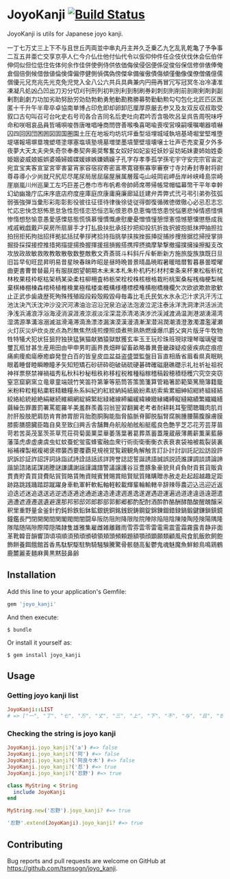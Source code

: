 # JoyoKanji [![Build Status](https://travis-ci.org/tsmsogn/joyo_kanji.svg?branch=master)](https://travis-ci.org/tsmsogn/joyo_kanji)

JoyoKanji is utils for Japanese joyo kanji.

一丁七万丈三上下不与且世丘丙両並中串丸丹主丼久乏乗乙九乞乱乳乾亀了予争事二互五井亜亡交享京亭人仁今介仏仕他付仙代令以仮仰仲件任企伎伏伐休会伝伯伴伸伺似但位低住佐体何余作佳併使例侍供依価侮侯侵侶便係促俊俗保信修俳俵俸俺倉個倍倒候借倣値倫倹偉偏停健側偵偶偽傍傑傘備催傲債傷傾僅働像僕僚僧儀億儒償優元兄充兆先光克免児党入全八公六共兵具典兼内円冊再冒冗写冠冥冬冶冷凄准凍凝凡処凶凸凹出刀刃分切刈刊刑列初判別利到制刷券刹刺刻則削前剖剛剣剤剥副剰割創劇力功加劣助努励労効劾勃勅勇勉動勘務勝募勢勤勧勲勾匂包化北匠匹区医匿十千升午半卑卒卓協南単博占印危即却卵卸厄厘厚原厳去参又及友双反収叔取受叙口古句叫召可台叱史右号司各合吉同名后吏吐向君吟否含吸吹呂呈呉告周呪味呼命和咲咽哀品員哲哺唄唆唇唐唯唱唾商問啓善喉喚喜喝喩喪喫営嗅嗣嘆嘱嘲器噴嚇囚四回因団困囲図固国圏園土圧在地坂均坊坑坪垂型垣埋城域執培基埼堀堂堅堆堕堤堪報場塀塁塊塑塔塗塚塞塩填塾境墓増墜墨墳墾壁壇壊壌士壮声壱売変夏夕外多夜夢大天太夫央失奇奈奉奏契奔奥奨奪奮女奴好如妃妄妊妖妙妥妨妬妹妻姉始姓委姫姻姿威娘娠娯婆婚婦婿媒媛嫁嫉嫌嫡嬢子孔字存孝季孤学孫宅宇守安完宗官宙定宛宜宝実客宣室宮宰害宴宵家容宿寂寄密富寒寛寝察寡寧審寮寸寺対寿封専射将尉尊尋導小少尚就尺尻尼尽尾尿局居屈届屋展属層履屯山岐岡岩岬岳岸峠峡峰島崇崎崖崩嵐川州巡巣工左巧巨差己巻巾市布帆希帝帥師席帯帰帳常帽幅幕幣干平年幸幹幻幼幽幾庁広床序底店府度座庫庭庶康庸廃廉廊延廷建弁弄弊式弐弓弔引弟弥弦弧弱張強弾当彙形彩彫彰影役彼往征径待律後徐徒従得御復循微徳徴徹心必忌忍志忘忙応忠快念怒怖思怠急性怨怪恋恐恒恣恥恨恩恭息恵悔悟悠患悦悩悪悲悼情惑惜惧惨惰想愁愉意愚愛感慄慈態慌慎慕慢慣慨慮慰慶憂憎憤憧憩憬憲憶憾懇懐懲懸成我戒戚戦戯戴戸戻房所扇扉手才打払扱扶批承技抄把抑投抗折抜択披抱抵抹押抽担拉拍拐拒拓拘拙招拝拠拡括拭拳拶拷拾持指挑挙挟挨挫振挿捉捕捗捜捨据捻掃授掌排掘掛採探接控推措掲描提揚換握揮援揺損搬搭携搾摂摘摩摯撃撤撮撲擁操擦擬支改攻放政故敏救敗教敢散敬数整敵敷文斉斎斑斗料斜斤斥斬断新方施旅旋族旗既日旦旧旨早旬旺昆昇明易昔星映春昧昨昭是昼時晩普景晴晶暁暇暑暖暗暦暫暮暴曇曖曜曲更書曹曽替最月有服朕朗望朝期木未末本札朱朴机朽杉材村束条来杯東松板析枕林枚果枝枠枢枯架柄某染柔柱柳柵査柿栃栄栓校株核根格栽桁桃案桑桜桟梅梗梨械棄棋棒棚棟森棺椅植椎検業極楷楼楽概構様槽標模権横樹橋機欄欠次欧欲欺款歌歓止正武歩歯歳歴死殉殊残殖殴段殺殻殿毀母毎毒比毛氏民気水氷永氾汁求汎汗汚江池汰決汽沃沈沖沙没沢河沸油治沼沿況泉泊泌法泡波泣泥注泰泳洋洗洞津洪活派流浄浅浜浦浪浮浴海浸消涙涯液涼淑淡淫深混添清渇済渉渋渓減渡渦温測港湖湧湯湾湿満源準溝溶溺滅滋滑滝滞滴漁漂漆漏演漠漢漫漬漸潔潜潟潤潮潰澄激濁濃濫濯瀬火灯灰災炉炊炎炭点為烈無焦然焼煎煙照煩煮熊熟熱燃燥爆爪爵父爽片版牙牛牧物牲特犠犬犯状狂狙狩独狭猛猟猫献猶猿獄獣獲玄率玉王玩珍珠班現球理琴瑠璃璧環璽瓦瓶甘甚生産用田由甲申男町画界畏畑畔留畜畝略番異畳畿疎疑疫疲疾病症痕痘痛痢痩痴瘍療癒癖発登白百的皆皇皮皿盆益盗盛盟監盤目盲直相盾省眉看県真眠眺眼着睡督睦瞬瞭瞳矛矢知短矯石砂研砕砲破硝硫硬碁碑確磁磨礁礎示礼社祈祉祖祝神祥票祭禁禅禍福秀私秋科秒秘租秩称移程税稚種稲稼稽稿穀穂積穏穫穴究空突窃窒窓窟窮窯立竜章童端競竹笑笛符第筆等筋筒答策箇箋算管箱箸節範築篤簡簿籍籠米粉粋粒粗粘粛粧精糖糧糸系糾紀約紅紋納純紙級紛素紡索紫累細紳紹紺終組経結絞絡給統絵絶絹継続維綱網綻綿緊総緑緒線締編緩緯練緻縁縄縛縦縫縮績繁繊織繕繭繰缶罪置罰署罵罷羅羊美羞群羨義羽翁翌習翻翼老考者耐耕耗耳聖聞聴職肉肌肖肘肝股肢肥肩肪肯育肺胃胆背胎胞胴胸能脂脅脇脈脊脚脱脳腎腐腕腫腰腸腹腺膚膜膝膨膳臆臓臣臨自臭至致臼興舌舎舗舞舟航般舶舷船艇艦良色艶芋芝芯花芳芸芽苗苛若苦英茂茎茨茶草荒荘荷菊菌菓菜華萎落葉著葛葬蒸蓄蓋蔑蔵蔽薄薦薪薫薬藍藤藩藻虎虐虚虜虞虫虹蚊蚕蛇蛍蛮蜂蜜融血衆行術街衛衝衡衣表衰衷袋袖被裁裂装裏裕補裸製裾複褐褒襟襲西要覆覇見規視覚覧親観角解触言訂訃計討訓託記訟訪設許訳訴診証詐詔評詞詠詣試詩詮詰話該詳誇誉誌認誓誕誘語誠誤説読誰課調談請論諦諧諭諮諸諾謀謁謄謎謙講謝謡謹識譜警議譲護谷豆豊豚象豪貌貝貞負財貢貧貨販貪貫責貯貴買貸費貼貿賀賂賃賄資賊賓賛賜賞賠賢賦質賭購贈赤赦走赴起超越趣足距跡路跳践踊踏踪蹴躍身車軌軍軒軟転軸軽較載輝輩輪輸轄辛辞辣辱農辺込迅迎近返迫迭述迷追退送逃逆透逐逓途通逝速造連逮週進逸遂遅遇遊運遍過道達違遜遠遡遣適遭遮遵遷選遺避還那邦邪邸郊郎郡部郭郵郷都酌配酎酒酔酢酪酬酵酷酸醒醜醸采釈里重野量金釜針釣鈍鈴鉄鉛鉢鉱銀銃銅銘銭鋭鋳鋼錠錦錬錮錯録鍋鍛鍵鎌鎖鎮鏡鐘鑑長門閉開閑間関閣閥閲闇闘阜阪防阻附降限陛院陣除陥陪陰陳陵陶陸険陽隅隆隊階随隔隙際障隠隣隷隻雄雅集雇雌雑離難雨雪雰雲零雷電需震霊霜霧露青静非面革靴韓音韻響頂頃項順須預頑頒頓領頬頭頻頼題額顎顔顕願類顧風飛食飢飯飲飼飽飾餅養餌餓館首香馬駄駅駆駐駒騎騒験騰驚骨骸髄高髪鬱鬼魂魅魔魚鮮鯨鳥鳴鶏鶴鹿麓麗麦麺麻黄黒黙鼓鼻齢

## Installation

Add this line to your application's Gemfile:

```ruby
gem 'joyo_kanji'
```

And then execute:

    $ bundle

Or install it yourself as:

    $ gem install joyo_kanji

## Usage

### Getting joyo kanji list

```ruby
JoyoKanji::LIST
# => ["一", "丁", "七", "万", "丈", "三", "上", "下", "不", "与", "且", "世", "丘", "丙", "両", "並", "中", "串", "丸", "丹", "主", "丼", "久", "乏", "乗", "乙", "九", "乞", "乱", "乳", "乾", "亀", "了", "予", "争", "事", "二", "互", "五", "井", "亜", "亡", "交", "享", "京", "亭", "人", "仁", "今", "介", "仏", "仕", "他", "付", "仙", "代", "令", "以", "仮", "仰", "仲", "件", "任", "企", "伎", "伏", "伐", "休", "会", "伝", "伯", "伴", "伸", "伺", "似", "但", "位", "低", "住", "佐", "体", "何", "余", "作", "佳", "併", "使", "例", "侍", "供", "依", "価", "侮", "侯", "侵", "侶", "便", "係", "促", "俊", "俗", "保", "信", "修", "俳", "俵", "俸", "俺", "倉", "個", "倍", "倒", "候", "借", "倣", "値", "倫", "倹", "偉", "偏", "停", "健", "側", "偵", "偶", "偽", "傍", "傑", "傘", "備", "催", "傲", "債", "傷", "傾", "僅", "働", "像", "僕", "僚", "僧", "儀", "億", "儒", "償", "優", "元", "兄", "充", "兆", "先", "光", "克", "免", "児", "党", "入", "全", "八", "公", "六", "共", "兵", "具", "典", "兼", "内", "円", "冊", "再", "冒", "冗", "写", "冠", "冥", "冬", "冶", "冷", "凄", "准", "凍", "凝", "凡", "処", "凶", "凸", "凹", "出", "刀", "刃", "分", "切", "刈", "刊", "刑", "列", "初", "判", "別", "利", "到", "制", "刷", "券", "刹", "刺", "刻", "則", "削", "前", "剖", "剛", "剣", "剤", "剥", "副", "剰", "割", "創", "劇", "力", "功", "加", "劣", "助", "努", "励", "労", "効", "劾", "勃", "勅", "勇", "勉", "動", "勘", "務", "勝", "募", "勢", "勤", "勧", "勲", "勾", "匂", "包", "化", "北", "匠", "匹", "区", "医", "匿", "十", "千", "升", "午", "半", "卑", "卒", "卓", "協", "南", "単", "博", "占", "印", "危", "即", "却", "卵", "卸", "厄", "厘", "厚", "原", "厳", "去", "参", "又", "及", "友", "双", "反", "収", "叔", "取", "受", "叙", "口", "古", "句", "叫", "召", "可", "台", "叱", "史", "右", "号", "司", "各", "合", "吉", "同", "名", "后", "吏", "吐", "向", "君", "吟", "否", "含", "吸", "吹", "呂", "呈", "呉", "告", "周", "呪", "味", "呼", "命", "和", "咲", "咽", "哀", "品", "員", "哲", "哺", "唄", "唆", "唇", "唐", "唯", "唱", "唾", "商", "問", "啓", "善", "喉", "喚", "喜", "喝", "喩", "喪", "喫", "営", "嗅", "嗣", "嘆", "嘱", "嘲", "器", "噴", "嚇", "囚", "四", "回", "因", "団", "困", "囲", "図", "固", "国", "圏", "園", "土", "圧", "在", "地", "坂", "均", "坊", "坑", "坪", "垂", "型", "垣", "埋", "城", "域", "執", "培", "基", "埼", "堀", "堂", "堅", "堆", "堕", "堤", "堪", "報", "場", "塀", "塁", "塊", "塑", "塔", "塗", "塚", "塞", "塩", "填", "塾", "境", "墓", "増", "墜", "墨", "墳", "墾", "壁", "壇", "壊", "壌", "士", "壮", "声", "壱", "売", "変", "夏", "夕", "外", "多", "夜", "夢", "大", "天", "太", "夫", "央", "失", "奇", "奈", "奉", "奏", "契", "奔", "奥", "奨", "奪", "奮", "女", "奴", "好", "如", "妃", "妄", "妊", "妖", "妙", "妥", "妨", "妬", "妹", "妻", "姉", "始", "姓", "委", "姫", "姻", "姿", "威", "娘", "娠", "娯", "婆", "婚", "婦", "婿", "媒", "媛", "嫁", "嫉", "嫌", "嫡", "嬢", "子", "孔", "字", "存", "孝", "季", "孤", "学", "孫", "宅", "宇", "守", "安", "完", "宗", "官", "宙", "定", "宛", "宜", "宝", "実", "客", "宣", "室", "宮", "宰", "害", "宴", "宵", "家", "容", "宿", "寂", "寄", "密", "富", "寒", "寛", "寝", "察", "寡", "寧", "審", "寮", "寸", "寺", "対", "寿", "封", "専", "射", "将", "尉", "尊", "尋", "導", "小", "少", "尚", "就", "尺", "尻", "尼", "尽", "尾", "尿", "局", "居", "屈", "届", "屋", "展", "属", "層", "履", "屯", "山", "岐", "岡", "岩", "岬", "岳", "岸", "峠", "峡", "峰", "島", "崇", "崎", "崖", "崩", "嵐", "川", "州", "巡", "巣", "工", "左", "巧", "巨", "差", "己", "巻", "巾", "市", "布", "帆", "希", "帝", "帥", "師", "席", "帯", "帰", "帳", "常", "帽", "幅", "幕", "幣", "干", "平", "年", "幸", "幹", "幻", "幼", "幽", "幾", "庁", "広", "床", "序", "底", "店", "府", "度", "座", "庫", "庭", "庶", "康", "庸", "廃", "廉", "廊", "延", "廷", "建", "弁", "弄", "弊", "式", "弐", "弓", "弔", "引", "弟", "弥", "弦", "弧", "弱", "張", "強", "弾", "当", "彙", "形", "彩", "彫", "彰", "影", "役", "彼", "往", "征", "径", "待", "律", "後", "徐", "徒", "従", "得", "御", "復", "循", "微", "徳", "徴", "徹", "心", "必", "忌", "忍", "志", "忘", "忙", "応", "忠", "快", "念", "怒", "怖", "思", "怠", "急", "性", "怨", "怪", "恋", "恐", "恒", "恣", "恥", "恨", "恩", "恭", "息", "恵", "悔", "悟", "悠", "患", "悦", "悩", "悪", "悲", "悼", "情", "惑", "惜", "惧", "惨", "惰", "想", "愁", "愉", "意", "愚", "愛", "感", "慄", "慈", "態", "慌", "慎", "慕", "慢", "慣", "慨", "慮", "慰", "慶", "憂", "憎", "憤", "憧", "憩", "憬", "憲", "憶", "憾", "懇", "懐", "懲", "懸", "成", "我", "戒", "戚", "戦", "戯", "戴", "戸", "戻", "房", "所", "扇", "扉", "手", "才", "打", "払", "扱", "扶", "批", "承", "技", "抄", "把", "抑", "投", "抗", "折", "抜", "択", "披", "抱", "抵", "抹", "押", "抽", "担", "拉", "拍", "拐", "拒", "拓", "拘", "拙", "招", "拝", "拠", "拡", "括", "拭", "拳", "拶", "拷", "拾", "持", "指", "挑", "挙", "挟", "挨", "挫", "振", "挿", "捉", "捕", "捗", "捜", "捨", "据", "捻", "掃", "授", "掌", "排", "掘", "掛", "採", "探", "接", "控", "推", "措", "掲", "描", "提", "揚", "換", "握", "揮", "援", "揺", "損", "搬", "搭", "携", "搾", "摂", "摘", "摩", "摯", "撃", "撤", "撮", "撲", "擁", "操", "擦", "擬", "支", "改", "攻", "放", "政", "故", "敏", "救", "敗", "教", "敢", "散", "敬", "数", "整", "敵", "敷", "文", "斉", "斎", "斑", "斗", "料", "斜", "斤", "斥", "斬", "断", "新", "方", "施", "旅", "旋", "族", "旗", "既", "日", "旦", "旧", "旨", "早", "旬", "旺", "昆", "昇", "明", "易", "昔", "星", "映", "春", "昧", "昨", "昭", "是", "昼", "時", "晩", "普", "景", "晴", "晶", "暁", "暇", "暑", "暖", "暗", "暦", "暫", "暮", "暴", "曇", "曖", "曜", "曲", "更", "書", "曹", "曽", "替", "最", "月", "有", "服", "朕", "朗", "望", "朝", "期", "木", "未", "末", "本", "札", "朱", "朴", "机", "朽", "杉", "材", "村", "束", "条", "来", "杯", "東", "松", "板", "析", "枕", "林", "枚", "果", "枝", "枠", "枢", "枯", "架", "柄", "某", "染", "柔", "柱", "柳", "柵", "査", "柿", "栃", "栄", "栓", "校", "株", "核", "根", "格", "栽", "桁", "桃", "案", "桑", "桜", "桟", "梅", "梗", "梨", "械", "棄", "棋", "棒", "棚", "棟", "森", "棺", "椅", "植", "椎", "検", "業", "極", "楷", "楼", "楽", "概", "構", "様", "槽", "標", "模", "権", "横", "樹", "橋", "機", "欄", "欠", "次", "欧", "欲", "欺", "款", "歌", "歓", "止", "正", "武", "歩", "歯", "歳", "歴", "死", "殉", "殊", "残", "殖", "殴", "段", "殺", "殻", "殿", "毀", "母", "毎", "毒", "比", "毛", "氏", "民", "気", "水", "氷", "永", "氾", "汁", "求", "汎", "汗", "汚", "江", "池", "汰", "決", "汽", "沃", "沈", "沖", "沙", "没", "沢", "河", "沸", "油", "治", "沼", "沿", "況", "泉", "泊", "泌", "法", "泡", "波", "泣", "泥", "注", "泰", "泳", "洋", "洗", "洞", "津", "洪", "活", "派", "流", "浄", "浅", "浜", "浦", "浪", "浮", "浴", "海", "浸", "消", "涙", "涯", "液", "涼", "淑", "淡", "淫", "深", "混", "添", "清", "渇", "済", "渉", "渋", "渓", "減", "渡", "渦", "温", "測", "港", "湖", "湧", "湯", "湾", "湿", "満", "源", "準", "溝", "溶", "溺", "滅", "滋", "滑", "滝", "滞", "滴", "漁", "漂", "漆", "漏", "演", "漠", "漢", "漫", "漬", "漸", "潔", "潜", "潟", "潤", "潮", "潰", "澄", "激", "濁", "濃", "濫", "濯", "瀬", "火", "灯", "灰", "災", "炉", "炊", "炎", "炭", "点", "為", "烈", "無", "焦", "然", "焼", "煎", "煙", "照", "煩", "煮", "熊", "熟", "熱", "燃", "燥", "爆", "爪", "爵", "父", "爽", "片", "版", "牙", "牛", "牧", "物", "牲", "特", "犠", "犬", "犯", "状", "狂", "狙", "狩", "独", "狭", "猛", "猟", "猫", "献", "猶", "猿", "獄", "獣", "獲", "玄", "率", "玉", "王", "玩", "珍", "珠", "班", "現", "球", "理", "琴", "瑠", "璃", "璧", "環", "璽", "瓦", "瓶", "甘", "甚", "生", "産", "用", "田", "由", "甲", "申", "男", "町", "画", "界", "畏", "畑", "畔", "留", "畜", "畝", "略", "番", "異", "畳", "畿", "疎", "疑", "疫", "疲", "疾", "病", "症", "痕", "痘", "痛", "痢", "痩", "痴", "瘍", "療", "癒", "癖", "発", "登", "白", "百", "的", "皆", "皇", "皮", "皿", "盆", "益", "盗", "盛", "盟", "監", "盤", "目", "盲", "直", "相", "盾", "省", "眉", "看", "県", "真", "眠", "眺", "眼", "着", "睡", "督", "睦", "瞬", "瞭", "瞳", "矛", "矢", "知", "短", "矯", "石", "砂", "研", "砕", "砲", "破", "硝", "硫", "硬", "碁", "碑", "確", "磁", "磨", "礁", "礎", "示", "礼", "社", "祈", "祉", "祖", "祝", "神", "祥", "票", "祭", "禁", "禅", "禍", "福", "秀", "私", "秋", "科", "秒", "秘", "租", "秩", "称", "移", "程", "税", "稚", "種", "稲", "稼", "稽", "稿", "穀", "穂", "積", "穏", "穫", "穴", "究", "空", "突", "窃", "窒", "窓", "窟", "窮", "窯", "立", "竜", "章", "童", "端", "競", "竹", "笑", "笛", "符", "第", "筆", "等", "筋", "筒", "答", "策", "箇", "箋", "算", "管", "箱", "箸", "節", "範", "築", "篤", "簡", "簿", "籍", "籠", "米", "粉", "粋", "粒", "粗", "粘", "粛", "粧", "精", "糖", "糧", "糸", "系", "糾", "紀", "約", "紅", "紋", "納", "純", "紙", "級", "紛", "素", "紡", "索", "紫", "累", "細", "紳", "紹", "紺", "終", "組", "経", "結", "絞", "絡", "給", "統", "絵", "絶", "絹", "継", "続", "維", "綱", "網", "綻", "綿", "緊", "総", "緑", "緒", "線", "締", "編", "緩", "緯", "練", "緻", "縁", "縄", "縛", "縦", "縫", "縮", "績", "繁", "繊", "織", "繕", "繭", "繰", "缶", "罪", "置", "罰", "署", "罵", "罷", "羅", "羊", "美", "羞", "群", "羨", "義", "羽", "翁", "翌", "習", "翻", "翼", "老", "考", "者", "耐", "耕", "耗", "耳", "聖", "聞", "聴", "職", "肉", "肌", "肖", "肘", "肝", "股", "肢", "肥", "肩", "肪", "肯", "育", "肺", "胃", "胆", "背", "胎", "胞", "胴", "胸", "能", "脂", "脅", "脇", "脈", "脊", "脚", "脱", "脳", "腎", "腐", "腕", "腫", "腰", "腸", "腹", "腺", "膚", "膜", "膝", "膨", "膳", "臆", "臓", "臣", "臨", "自", "臭", "至", "致", "臼", "興", "舌", "舎", "舗", "舞", "舟", "航", "般", "舶", "舷", "船", "艇", "艦", "良", "色", "艶", "芋", "芝", "芯", "花", "芳", "芸", "芽", "苗", "苛", "若", "苦", "英", "茂", "茎", "茨", "茶", "草", "荒", "荘", "荷", "菊", "菌", "菓", "菜", "華", "萎", "落", "葉", "著", "葛", "葬", "蒸", "蓄", "蓋", "蔑", "蔵", "蔽", "薄", "薦", "薪", "薫", "薬", "藍", "藤", "藩", "藻", "虎", "虐", "虚", "虜", "虞", "虫", "虹", "蚊", "蚕", "蛇", "蛍", "蛮", "蜂", "蜜", "融", "血", "衆", "行", "術", "街", "衛", "衝", "衡", "衣", "表", "衰", "衷", "袋", "袖", "被", "裁", "裂", "装", "裏", "裕", "補", "裸", "製", "裾", "複", "褐", "褒", "襟", "襲", "西", "要", "覆", "覇", "見", "規", "視", "覚", "覧", "親", "観", "角", "解", "触", "言", "訂", "訃", "計", "討", "訓", "託", "記", "訟", "訪", "設", "許", "訳", "訴", "診", "証", "詐", "詔", "評", "詞", "詠", "詣", "試", "詩", "詮", "詰", "話", "該", "詳", "誇", "誉", "誌", "認", "誓", "誕", "誘", "語", "誠", "誤", "説", "読", "誰", "課", "調", "談", "請", "論", "諦", "諧", "諭", "諮", "諸", "諾", "謀", "謁", "謄", "謎", "謙", "講", "謝", "謡", "謹", "識", "譜", "警", "議", "譲", "護", "谷", "豆", "豊", "豚", "象", "豪", "貌", "貝", "貞", "負", "財", "貢", "貧", "貨", "販", "貪", "貫", "責", "貯", "貴", "買", "貸", "費", "貼", "貿", "賀", "賂", "賃", "賄", "資", "賊", "賓", "賛", "賜", "賞", "賠", "賢", "賦", "質", "賭", "購", "贈", "赤", "赦", "走", "赴", "起", "超", "越", "趣", "足", "距", "跡", "路", "跳", "践", "踊", "踏", "踪", "蹴", "躍", "身", "車", "軌", "軍", "軒", "軟", "転", "軸", "軽", "較", "載", "輝", "輩", "輪", "輸", "轄", "辛", "辞", "辣", "辱", "農", "辺", "込", "迅", "迎", "近", "返", "迫", "迭", "述", "迷", "追", "退", "送", "逃", "逆", "透", "逐", "逓", "途", "通", "逝", "速", "造", "連", "逮", "週", "進", "逸", "遂", "遅", "遇", "遊", "運", "遍", "過", "道", "達", "違", "遜", "遠", "遡", "遣", "適", "遭", "遮", "遵", "遷", "選", "遺", "避", "還", "那", "邦", "邪", "邸", "郊", "郎", "郡", "部", "郭", "郵", "郷", "都", "酌", "配", "酎", "酒", "酔", "酢", "酪", "酬", "酵", "酷", "酸", "醒", "醜", "醸", "采", "釈", "里", "重", "野", "量", "金", "釜", "針", "釣", "鈍", "鈴", "鉄", "鉛", "鉢", "鉱", "銀", "銃", "銅", "銘", "銭", "鋭", "鋳", "鋼", "錠", "錦", "錬", "錮", "錯", "録", "鍋", "鍛", "鍵", "鎌", "鎖", "鎮", "鏡", "鐘", "鑑", "長", "門", "閉", "開", "閑", "間", "関", "閣", "閥", "閲", "闇", "闘", "阜", "阪", "防", "阻", "附", "降", "限", "陛", "院", "陣", "除", "陥", "陪", "陰", "陳", "陵", "陶", "陸", "険", "陽", "隅", "隆", "隊", "階", "随", "隔", "隙", "際", "障", "隠", "隣", "隷", "隻", "雄", "雅", "集", "雇", "雌", "雑", "離", "難", "雨", "雪", "雰", "雲", "零", "雷", "電", "需", "震", "霊", "霜", "霧", "露", "青", "静", "非", "面", "革", "靴", "韓", "音", "韻", "響", "頂", "頃", "項", "順", "須", "預", "頑", "頒", "頓", "領", "頬", "頭", "頻", "頼", "題", "額", "顎", "顔", "顕", "願", "類", "顧", "風", "飛", "食", "飢", "飯", "飲", "飼", "飽", "飾", "餅", "養", "餌", "餓", "館", "首", "香", "馬", "駄", "駅", "駆", "駐", "駒", "騎", "騒", "験", "騰", "驚", "骨", "骸", "髄", "高", "髪", "鬱", "鬼", "魂", "魅", "魔", "魚", "鮮", "鯨", "鳥", "鳴", "鶏", "鶴", "鹿", "麓", "麗", "麦", "麺", "麻", "黄", "黒", "黙", "鼓", "鼻", "齢"]
```

### Checking the string is joyo kanji

```ruby
JoyoKanji.joyo_kanji?('a') #=> false
JoyoKanji.joyo_kanji?('阿') #=> false
JoyoKanji.joyo_kanji?('阿良々木') #=> false
JoyoKanji.joyo_kanji?('忍') #=> true
JoyoKanji.joyo_kanji?('忍野') #=> true
```

```ruby
class MyString < String
  include JoyoKanji
end

MyString.new('忍野').joyo_kanji? #=> true
```

```ruby
'忍野'.extend(JoyoKanji).joyo_kanji? #=> true
```

## Contributing

Bug reports and pull requests are welcome on GitHub at https://github.com/tsmsogn/joyo_kanji.
